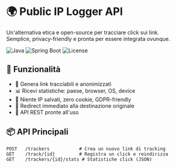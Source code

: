 # 🌍 Public IP Logger API

Un'alternativa etica e open-source per tracciare click sui link.  
Semplice, privacy-friendly e pronta per essere integrata ovunque.

![Java](https://img.shields.io/badge/java-21-blue)
![Spring Boot](https://img.shields.io/badge/SpringBoot-3.2-green)
![License](https://img.shields.io/github/license/tuo-username/public-ip-logger-api)

## 🚀 Funzionalità

- 🎯 Genera link tracciabili e anonimizzati
- 📊 Ricevi statistiche: paese, browser, OS, device
- 🔐 Niente IP salvati, zero cookie, GDPR-friendly
- 🔁 Redirect immediato alla destinazione originale
- 🧰 API REST pronte all'uso

## 📦 API Principali

```http
POST   /trackers           # Crea un nuovo link di tracking
GET    /track/{id}         # Registra un click e reindirizza
GET    /trackers/{id}/stats # Statistiche click (JSON)

